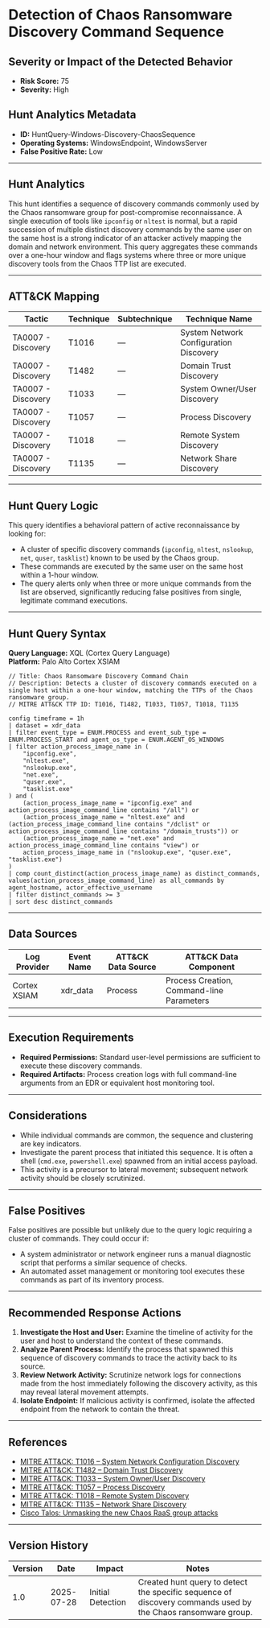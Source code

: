 
# Detection of Chaos Ransomware Discovery Command Sequence

## Severity or Impact of the Detected Behavior
- **Risk Score:** 75
- **Severity:** High

## Hunt Analytics Metadata

- **ID:** HuntQuery-Windows-Discovery-ChaosSequence
- **Operating Systems:** WindowsEndpoint, WindowsServer
- **False Positive Rate:** Low

---

## Hunt Analytics

This hunt identifies a sequence of discovery commands commonly used by the Chaos ransomware group for post-compromise reconnaissance. A single execution of tools like `ipconfig` or `nltest` is normal, but a rapid succession of multiple distinct discovery commands by the same user on the same host is a strong indicator of an attacker actively mapping the domain and network environment. This query aggregates these commands over a one-hour window and flags systems where three or more unique discovery tools from the Chaos TTP list are executed.

---

## ATT&CK Mapping

| Tactic                        | Technique   | Subtechnique | Technique Name                                 |
|-------------------------------|-------------|--------------|------------------------------------------------|
| TA0007 - Discovery            | T1016       | —            | System Network Configuration Discovery         |
| TA0007 - Discovery            | T1482       | —            | Domain Trust Discovery                         |
| TA0007 - Discovery            | T1033       | —            | System Owner/User Discovery                    |
| TA0007 - Discovery            | T1057       | —            | Process Discovery                              |
| TA0007 - Discovery            | T1018       | —            | Remote System Discovery                        |
| TA0007 - Discovery            | T1135       | —            | Network Share Discovery                        |

---

## Hunt Query Logic

This query identifies a behavioral pattern of active reconnaissance by looking for:

- A cluster of specific discovery commands (`ipconfig`, `nltest`, `nslookup`, `net`, `quser`, `tasklist`) known to be used by the Chaos group.
- These commands are executed by the same user on the same host within a 1-hour window.
- The query alerts only when three or more unique commands from the list are observed, significantly reducing false positives from single, legitimate command executions.

---

## Hunt Query Syntax

**Query Language:** XQL (Cortex Query Language)  
**Platform:** Palo Alto Cortex XSIAM

```xql
// Title: Chaos Ransomware Discovery Command Chain
// Description: Detects a cluster of discovery commands executed on a single host within a one-hour window, matching the TTPs of the Chaos ransomware group.
// MITRE ATT&CK TTP ID: T1016, T1482, T1033, T1057, T1018, T1135

config timeframe = 1h
| dataset = xdr_data
| filter event_type = ENUM.PROCESS and event_sub_type = ENUM.PROCESS_START and agent_os_type = ENUM.AGENT_OS_WINDOWS
| filter action_process_image_name in (
    "ipconfig.exe",
    "nltest.exe",
    "nslookup.exe",
    "net.exe",
    "quser.exe",
    "tasklist.exe"
) and (
    (action_process_image_name = "ipconfig.exe" and action_process_image_command_line contains "/all") or
    (action_process_image_name = "nltest.exe" and (action_process_image_command_line contains "/dclist" or action_process_image_command_line contains "/domain_trusts")) or
    (action_process_image_name = "net.exe" and action_process_image_command_line contains "view") or
    action_process_image_name in ("nslookup.exe", "quser.exe", "tasklist.exe")
)
| comp count_distinct(action_process_image_name) as distinct_commands, values(action_process_image_command_line) as all_commands by agent_hostname, actor_effective_username
| filter distinct_commands >= 3
| sort desc distinct_commands
```

---

## Data Sources

| Log Provider | Event Name       | ATT&CK Data Source  | ATT&CK Data Component                 |
|--------------|------------------|---------------------|---------------------------------------|
| Cortex XSIAM | xdr_data         | Process             | Process Creation, Command-line Parameters |

---

## Execution Requirements

- **Required Permissions:** Standard user-level permissions are sufficient to execute these discovery commands.
- **Required Artifacts:** Process creation logs with full command-line arguments from an EDR or equivalent host monitoring tool.

---

## Considerations

- While individual commands are common, the sequence and clustering are key indicators.
- Investigate the parent process that initiated this sequence. It is often a shell (`cmd.exe`, `powershell.exe`) spawned from an initial access payload.
- This activity is a precursor to lateral movement; subsequent network activity should be closely scrutinized.

---

## False Positives

False positives are possible but unlikely due to the query logic requiring a cluster of commands. They could occur if:

- A system administrator or network engineer runs a manual diagnostic script that performs a similar sequence of checks.
- An automated asset management or monitoring tool executes these commands as part of its inventory process.

---

## Recommended Response Actions

1.  **Investigate the Host and User:** Examine the timeline of activity for the user and host to understand the context of these commands.
2.  **Analyze Parent Process:** Identify the process that spawned this sequence of discovery commands to trace the activity back to its source.
3.  **Review Network Activity:** Scrutinize network logs for connections made from the host immediately following the discovery activity, as this may reveal lateral movement attempts.
4.  **Isolate Endpoint:** If malicious activity is confirmed, isolate the affected endpoint from the network to contain the threat.

---

## References

- [MITRE ATT&CK: T1016 – System Network Configuration Discovery](https://attack.mitre.org/techniques/T1016/)
- [MITRE ATT&CK: T1482 – Domain Trust Discovery](https://attack.mitre.org/techniques/T1482/)
- [MITRE ATT&CK: T1033 – System Owner/User Discovery](https://attack.mitre.org/techniques/T1033/)
- [MITRE ATT&CK: T1057 – Process Discovery](https://attack.mitre.org/techniques/T1057/)
- [MITRE ATT&CK: T1018 – Remote System Discovery](https://attack.mitre.org/techniques/T1018/)
- [MITRE ATT&CK: T1135 – Network Share Discovery](https://attack.mitre.org/techniques/T1135/)
- [Cisco Talos: Unmasking the new Chaos RaaS group attacks](https://blog.talosintelligence.com/new-chaos-ransomware/)

---

## Version History

| Version | Date       | Impact            | Notes                                                                                      |
|---------|------------|-------------------|--------------------------------------------------------------------------------------------|
| 1.0     | 2025-07-28 | Initial Detection | Created hunt query to detect the specific sequence of discovery commands used by the Chaos ransomware group. |
